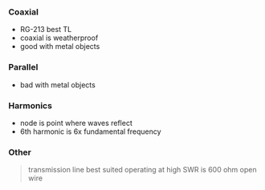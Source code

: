 ### Coaxial
- RG-213 best TL
- coaxial is weatherproof
- good with metal objects
### Parallel
- bad with metal objects
### Harmonics
- node is point where waves reflect
- 6th harmonic is 6x fundamental frequency
### Other
> transmission line best suited operating at high SWR is 600 ohm open wire